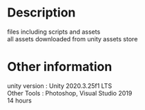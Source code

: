 # Description

files including scripts and assets<br />
all assets downloaded from unity assets store<br />

# Other information

unity version : Unity 2020.3.25f1 LTS<br />
Other Tools : Photoshop, Visual Studio 2019<br />
14 hours<br />
